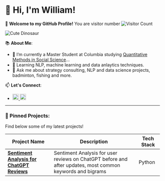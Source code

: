 # 👋 Hi, I'm William!

🚀 **Welcome to my GitHub Profile!** You are visitor number ![Visitor Count](https://visitor-badge.laobi.icu/badge?page_id=CyberSnorlax.CyberSnorlax)

![Cute Dinosaur](https://storage.googleapis.com/gweb-uniblog-publish-prod/original_images/Social_dino_with_hat.gif)

📚 **About Me**:
- 🔭 I’m currently a Master Student at Columbia studying [Quantitative Methods in Social Science](https://qmss.columbia.edu/content/focuses)...
- 🌱 Learning NLP, machine learning and data anlaytics techniques.
- 💬 Ask me about strategy consulting, NLP and data science projects, badminton, fishing and more.

📫 **Let's Connect**:
- <a href="mailto:williamwangyq@gmail.com">
  <img src="https://cdn-icons-png.flaticon.com/512/732/732200.png" alt="Email" width="20" height="20"> 
  <a href="https://www.linkedin.com/in/williamwangyq/">
  <img src="https://cdn-icons-png.flaticon.com/512/174/174857.png" alt="LinkedIn" width="20" height="20">
</a>

---

### 📌 Pinned Projects:
Find below some of my latest projects!

| Project Name          | Description                              | Tech Stack       |
|-----------------------|------------------------------------------|------------------|
| **[Sentiment Analysis for ChatGPT Reviews](https://github.com/CyberSnorlax/ChatGpt-Reviews-Sentiment-Analysis)** | Sentiment Analysis for user reviews on ChatGPT before and after updates, most common keywords and bigrams       | Python           |
